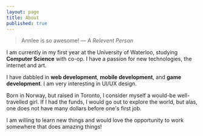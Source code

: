 ```yaml
---
layout: page
title: About
published: true
---
```


> Annlee is so awesome!
  <cite>&mdash; A Relevent Person</cite>
  
  I am currently in my first year at the University of Waterloo, studying **Computer Science** with co-op. I have a passion for new technologies, the internet and  art. 
  
  I have dabbled in **web development**, **mobile development**, and **game development**. I am very interesting in UI/UX design. 
  
  Born in Norway, but raised in Toronto, I consider myself a would-be well-travelled girl. If I had the funds, I would go out to explore the world, but alas, one does not have many dollars before one's first job. 
  
  I am willing to learn new things and would love the opportunity to work somewhere that does amazing things!